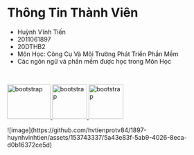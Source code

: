# Thông Tin Thành Viên
* Huỳnh Vĩnh Tiến
* 2011061897
* 20DTHB2
* Môn Học: Công Cụ Và Môi Trường Phát Triển Phần Mềm
* Các ngôn ngữ và phần mềm được học trong Môn Học
</br>
<p align="left">
<a href="https://getbootstrap.com" target="_blank" rel="noreferrer"> <img src="https://cdn.dribbble.com/users/2653319/screenshots/6813714/figma_logo_animation.gif" alt="bootstrap" width="100" height="80"/> </a> <a href="https://getbootstrap.com" target="_blank" rel="noreferrer"> <img src="https://e7.pngegg.com/pngimages/713/558/png-clipart-computer-icons-pro-git-github-logo-text-logo-thumbnail.png" alt="bootstrap" width="80" height="80"/> </a> <a href="https://getbootstrap.com" target="_blank" rel="noreferrer"> <img src="https://encrypted-tbn0.gstatic.com/images?q=tbn:ANd9GcRrwLTVVljw19zE8EVH4Ix7_Ea8xgUaqD3x7IWH6JborEZD6TZJMv0cUJ7M-Rxrf5uYvjo&usqp=CAU" alt="bootstrap" width="80" height="80"/> </a>
</p>
![image](https://github.com/hvtienprotv84/1897-huynhvinhtien/assets/153743337/5a43e83f-5ab9-4026-8eca-d0b16372ce5d)

